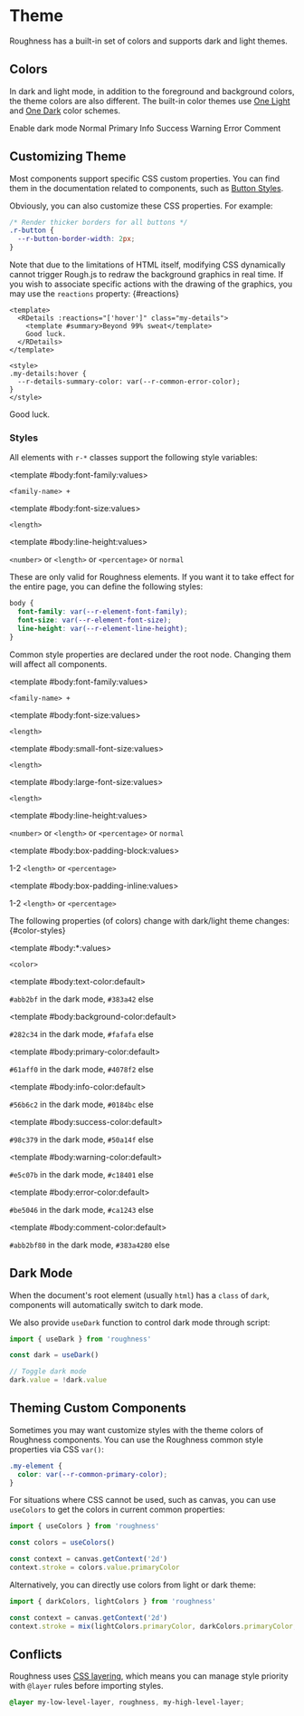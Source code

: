 <script lang="ts" setup>
import { RButton, RDetails, RSpace, RSwitch, RTable, RText, useDark } from 'roughness'

const dark = useDark()
</script>

# Theme

Roughness has a built-in set of colors and supports dark and light themes.

## Colors

In dark and light mode, in addition to the foreground and background colors, the theme colors are also different. The built-in color themes use [One Light](https://github.com/atom/atom/tree/master/packages/one-light-syntax) and [One Dark](https://github.com/atom/atom/tree/master/packages/one-dark-syntax) color schemes.

<RSpace vertical>
  <RSpace>
    <RSwitch v-model="dark">Enable dark mode</RSwitch>
  </RSpace>
  <RSpace>
    <RButton filled>Normal</RButton>
    <RButton type="primary" filled>Primary</RButton>
    <RButton type="info" filled>Info</RButton>
    <RButton type="success" filled>Success</RButton>
    <RButton type="warning" filled>Warning</RButton>
    <RButton type="error" filled>Error</RButton>
    <RButton type="comment" filled>Comment</RButton>
  </RSpace>
</RSpace>

## Customizing Theme

Most components support specific CSS custom properties. You can find them in the documentation related to components, such as [Button Styles](/components/button#styles).

Obviously, you can also customize these CSS properties. For example:

```css
/* Render thicker borders for all buttons */
.r-button {
  --r-button-border-width: 2px;
}
```

Note that due to the limitations of HTML itself, modifying CSS dynamically cannot trigger Rough.js to redraw the background graphics in real time. If you wish to associate specific actions with the drawing of the graphics, you may use the `reactions` property: {#reactions}

```vue
<template>
  <RDetails :reactions="['hover']" class="my-details">
    <template #summary>Beyond 99% sweat</template>
    Good luck.
  </RDetails>
</template>

<style>
.my-details:hover {
  --r-details-summary-color: var(--r-common-error-color);
}
</style>
```

<RDetails :reactions="['hover']" class="my-details">
  <template #summary>Beyond 99% sweat</template>
  Good luck.
</RDetails>

<style>
.my-details:hover {
  --r-details-summary-color: var(--r-common-error-color);
}
</style>

### Styles

All elements with `r-*` classes support the following style variables:

<RSpace overflow>
<RTable
  :columns="['name', 'values', 'default', 'description']"
  :rows="['font-family', 'font-size', 'line-height']"
>
  <template #body:*:name="{ row }">--r-element-{{ row }}</template>

  <template #body:font-family:values>

  `<family-name> +`

  </template>
  <template #body:font-family:default>

  `var(--r-common-font-family)`

  </template>
  <template #body:font-family:description>
    Font family of the element.
  </template>

  <template #body:font-size:values>

  `<length>`

  </template>
  <template #body:font-size:default>

  `var(--r-common-font-size)`

  </template>
  <template #body:font-size:description>
    Font size of the element.
  </template>

  <template #body:line-height:values>

  `<number>` or `<length>` or `<percentage>` or `normal`

  </template>
  <template #body:line-height:default>

  `var(--r-common-line-height)`

  </template>
  <template #body:line-height:description>
    Line height of the element.
  </template>
</RTable>
</RSpace>

These are only valid for Roughness elements. If you want it to take effect for the entire page, you can define the following styles:

```css
body {
  font-family: var(--r-element-font-family);
  font-size: var(--r-element-font-size);
  line-height: var(--r-element-line-height);
}
```

Common style properties are declared under the root node. Changing them will affect all components.

<RSpace overflow>
<RTable
  :columns="['name', 'values', 'default', 'description']"
  :rows="['font-family', 'font-size', 'small-font-size', 'large-font-size', 'line-height', 'box-padding-block', 'box-padding-inline']"
>
  <template #body:*:name="{ row }">--r-common-{{ row }}</template>

  <template #body:font-family:values>

  `<family-name> +`

  </template>
  <template #body:font-family:default>

  `'CabinSketch'`

  </template>
  <template #body:font-family:description>
    Font family of components.
  </template>

  <template #body:font-size:values>

  `<length>`

  </template>
  <template #body:font-size:default>

  `16px`

  </template>
  <template #body:font-size:description>
    Font size of components.
  </template>

  <template #body:small-font-size:values>

  `<length>`

  </template>
  <template #body:small-font-size:default>

  `calc(var(--r-common-font-size) - 4px)`

  </template>
  <template #body:small-font-size:description>

  Font size of components with `size="small"`.

  Some browsers (such as Chrome on PC devices) have a minimum font size (`12px`) by default. In these environments, the font size cannot be lowered below that value.

  </template>

  <template #body:large-font-size:values>

  `<length>`

  </template>
  <template #body:large-font-size:default>

  `calc(var(--r-common-font-size) + 4px)`

  </template>
  <template #body:large-font-size:description>

  Font size of components with `size="large"`.

  </template>

  <template #body:line-height:values>

  `<number>` or `<length>` or `<percentage>` or `normal`

  </template>
  <template #body:line-height:default>

  `calc(1em + 8px)`

  </template>
  <template #body:line-height:description>
    Line height of components.
  </template>

  <template #body:box-padding-block:values>

  1-2 `<length>` or `<percentage>`

  </template>
  <template #body:box-padding-block:default>

  `0.5em`

  </template>
  <template #body:box-padding-block:description>
    Vertical padding of components with rectangular boxes. Such as Button, or cells of Table.
  </template>

  <template #body:box-padding-inline:values>

  1-2 `<length>` or `<percentage>`

  </template>
  <template #body:box-padding-inline:default>

  `calc(1em + 4px)`

  </template>
  <template #body:box-padding-inline:description>
    Horizontal padding of components with rectangular boxes. Such as Button, or cells of Table.
  </template>
</RTable>
</RSpace>

The following properties (of colors) change with dark/light theme changes: {#color-styles}

<RSpace overflow>
<RTable
  :columns="['name', 'values', 'default', 'description']"
  :rows="['text-color', 'background-color', 'primary-color', 'info-color', 'success-color', 'warning-color', 'error-color']"
>
  <template #body:*:name="{ row }">--r-common-{{ row }}</template>

  <template #body:*:values>

  `<color>`

  </template>

  <template #body:text-color:default>

  `#abb2bf` in the dark mode, `#383a42` else

  </template>
  <template #body:text-color:description>

  Color of foreground content such as text and borders. This is only valid for Roughness components. If you want it to take effect for the entire page, you can define the following styles:

  ```css
  body {
    color: var(--r-common-text-color);
  }
  ```

  </template>

  <template #body:background-color:default>

  `#282c34` in the dark mode, `#fafafa` else

  </template>
  <template #body:background-color:description>

  Color of background content such as backdrop and text stroke. This is only valid for Roughness components. If you want it to take effect for the entire page, you can define the following styles:

  ```css
  body {
    background-color: var(--r-common-text-color);
  }
  ```

  </template>

  <template #body:primary-color:default>

  `#61aff0` in the dark mode, `#4078f2` else

  </template>
  <template #body:primary-color:description>

  Color of the key content on the page. Components with `type="primary"` use this color.

  </template>

  <template #body:info-color:default>

  `#56b6c2` in the dark mode, `#0184bc` else

  </template>
  <template #body:info-color:description>

  Color of auxiliary information on the page. Components with `type="info"` use this color.

  </template>

  <template #body:success-color:default>

  `#98c379` in the dark mode, `#50a14f` else

  </template>
  <template #body:success-color:description>

  Color of success message. Components with `type="success"` use this color.

  </template>

  <template #body:warning-color:default>

  `#e5c07b` in the dark mode, `#c18401` else

  </template>
  <template #body:warning-color:description>

  Color of warning message. Components with `type="warning"` use this color.

  </template>

  <template #body:error-color:default>

  `#be5046` in the dark mode, `#ca1243` else

  </template>
  <template #body:error-color:description>

  Color of error message. Components with `type="error"` use this color.

  </template>

  <template #body:comment-color:default>

  `#abb2bf80` in the dark mode, `#383a4280` else

  </template>
  <template #body:comment-color:description>

  Color of comment message. Components with `type="comment"` use this color.

  </template>
</RTable>
</RSpace>

## Dark Mode

When the document's root element (usually `html`) has a `class` of `dark`, components will automatically switch to dark mode.

We also provide `useDark` function to control dark mode through script:

```js
import { useDark } from 'roughness'

const dark = useDark()

// Toggle dark mode
dark.value = !dark.value
```

## Theming Custom Components

Sometimes you may want customize styles with the theme colors of Roughness components. You can use the Roughness common style properties via CSS `var()`:

```css
.my-element {
  color: var(--r-common-primary-color);
}
```

For situations where CSS cannot be used, such as canvas, you can use `useColors` to get the colors in current common properties:

```js
import { useColors } from 'roughness'

const colors = useColors()

const context = canvas.getContext('2d')
context.stroke = colors.value.primaryColor
```

Alternatively, you can directly use colors from light or dark theme:

```js
import { darkColors, lightColors } from 'roughness'

const context = canvas.getContext('2d')
context.stroke = mix(lightColors.primaryColor, darkColors.primaryColor, 0.5)
```

## Conflicts

Roughness uses [CSS layering](https://developer.mozilla.org/en-US/docs/Web/CSS/@layer), which means you can manage style priority with `@layer` rules before importing styles.

```css
@layer my-low-level-layer, roughness, my-high-level-layer;
```
